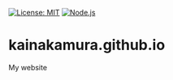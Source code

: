 [![License: MIT](https://img.shields.io/badge/License-MIT-brightgreen.svg)](https://github.com/KaiNakamura/kainakamura.github.io/blob/master/LICENSE)
[![Node.js](https://github.com/KaiNakamura/kainakamura.github.io/actions/workflows/node.js.yml/badge.svg)](https://github.com/KaiNakamura/kainakamura.github.io/actions)

# kainakamura.github.io
My website
